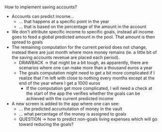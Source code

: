 How to implement saving accounts?

- Accounts can predict income...
    - ... that happens at a specific point in the year
    - ... that is based on the percentage of the amount in the account
- We don't attribute specific income to specific goals, instead all
  income goes to feed a global predicted amount in the pool. That
  amount is then spread to goals
- The remaining computation for the current period does not change,
  instead there are just month where more money remains (ie. a little bit
  of the saving accounts revenue are placed each period).
    - DRAWBACK -> that might be a bit tough, as apparently, there are
      scenarios where one can make more than a thousand euros a year
    - The goals computation might need to get a bit more complicated if I
      realize that I'm left with close to nothing every months except at
      the end of the year where I get a 1000 euros
        - If the computation get more complicated, I will need a check at
          the start of the app the verifies whether the goals can be
          achieved with the current predicted income
- A new screen is added to the app where one can see:
    - ... the predicted accumutation of money in the vault
    - ... what percentage of the money is assigned to goals
    - QUESTION -> how to predict non-goals living expenses which will go
      toward reducing the goals?
